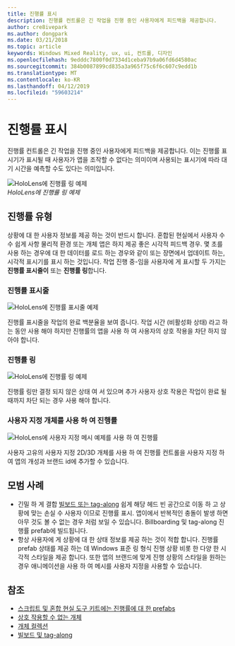 ```yaml
---
title: 진행률 표시
description: 진행률 컨트롤은 긴 작업을 진행 중인 사용자에게 피드백을 제공합니다.
author: cre8ivepark
ms.author: dongpark
ms.date: 03/21/2018
ms.topic: article
keywords: Windows Mixed Reality, ux, ui, 컨트롤, 디자인
ms.openlocfilehash: 9edddc7800f0d7334d1ceba97b9a06fd6d4580ac
ms.sourcegitcommit: 384b0087899cd835a3a965f75c6f6c607c9edd1b
ms.translationtype: MT
ms.contentlocale: ko-KR
ms.lasthandoff: 04/12/2019
ms.locfileid: "59603214"
---
```

# <a name="displaying-progress"></a>진행률 표시

진행률 컨트롤은 긴 작업을 진행 중인 사용자에게 피드백을 제공합니다. 이는 진행률 표시기가 표시될 때 사용자가 앱을 조작할 수 없다는 의미이며 사용되는 표시기에 따라 대기 시간을 예측할 수도 있다는 의미입니다.

![HoloLens에 진행률 링 예제](images/640px-progress-hero.jpg)<br>
*HoloLens에 진행률 링 예제*

## <a name="types-of-progress"></a>진행률 유형

상황에 대 한 사용자 정보를 제공 하는 것이 반드시 합니다. 혼합된 현실에서 사용자 수 수 쉽게 사항 물리적 환경 또는 개체 앱은 하지 제공 좋은 시각적 피드백 경우. 몇 초를 사용 하는 경우에 대 한 데이터를 로드 하는 경우와 같이 또는 장면에서 업데이트 하는, 시각적 표시기를 표시 하는 것입니다. 작업 진행 중-임을 사용자에 게 표시할 두 가지는 **진행률 표시줄이** 또는 **진행률 링**합니다.

### <a name="progress-bar"></a>진행률 표시줄

![HoloLens에 진행률 표시줄 예제](images/640px-progressbar.jpg)

진행률 표시줄을 작업의 완료 백분율을 보여 줍니다. 작업 시간 (비활성화 상태) 라고 하는 동안 사용 해야 하지만 진행률의 앱을 사용 하 여 사용자의 상호 작용을 차단 하지 않아야 합니다.

### <a name="progress-ring"></a>진행률 링

![HoloLens에 진행률 링 예제](images/640px-progressring.jpg)

진행률 링만 결정 되지 않은 상태 여 서 있으며 추가 사용자 상호 작용은 작업이 완료 될 때까지 차단 되는 경우 사용 해야 합니다.

### <a name="progress-with-a-custom-object"></a>사용자 지정 개체를 사용 하 여 진행률

![HoloLens에 사용자 지정 메시 예제를 사용 하 여 진행률](images/640px-progresscustom.jpg)

사용자 고유의 사용자 지정 2D/3D 개체를 사용 하 여 진행률 컨트롤을 사용자 지정 하 여 앱의 개성과 브랜드 id에 추가할 수 있습니다.

## <a name="best-practices"></a>모범 사례
* 긴밀 하 게 결합 [빌보드 또는 tag-along](billboarding-and-tag-along.md) 쉽게 해당 헤드 빈 공간으로 이동 하 고 상황에 맞는 손실 수 사용자 이므로 진행률 표시. 앱이에서 반복적인 충돌이 발생 하면 아무 것도 볼 수 없는 경우 처럼 보일 수 있습니다. Billboarding 및 tag-along 진행률 prefab에 빌드됩니다.
* 항상 사용자에 게 상황에 대 한 상태 정보를 제공 하는 것이 적합 합니다. 진행률 prefab 상태를 제공 하는 데 Windows 표준 링 형식 진행 상황 비롯 한 다양 한 시각적 스타일을 제공 합니다. 또한 앱의 브랜드에 맞게 진행 상황의 스타일을 원하는 경우 애니메이션을 사용 하 여 메시를 사용자 지정을 사용할 수 있습니다.

## <a name="see-also"></a>참조
* [스크립트 및 혼합 현실 도구 키트에는 진행률에 대 한 prefabs](https://github.com/Microsoft/MixedRealityToolkit-Unity/blob/htk_release/Assets/HoloToolkit-Examples/UX/Readme/README_ProgressExample.md)
* [상호 작용할 수 없는 개체](interactable-object.md)
* [개체 컬렉션](object-collection.md)
* [빌보드 및 tag-along](billboarding-and-tag-along.md)
